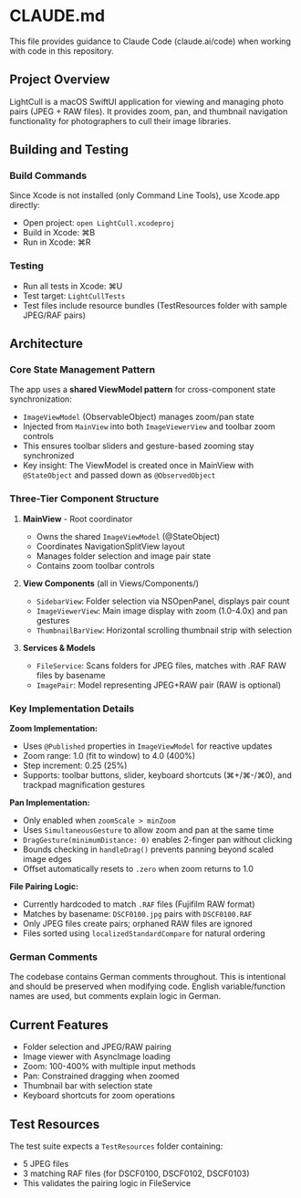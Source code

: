 # CLAUDE.md

This file provides guidance to Claude Code (claude.ai/code) when working with code in this repository.

## Project Overview

LightCull is a macOS SwiftUI application for viewing and managing photo pairs (JPEG + RAW files). It provides zoom, pan, and thumbnail navigation functionality for photographers to cull their image libraries.

## Building and Testing

### Build Commands
Since Xcode is not installed (only Command Line Tools), use Xcode.app directly:
- Open project: `open LightCull.xcodeproj`
- Build in Xcode: ⌘B
- Run in Xcode: ⌘R

### Testing
- Run all tests in Xcode: ⌘U
- Test target: `LightCullTests`
- Test files include resource bundles (TestResources folder with sample JPEG/RAF pairs)

## Architecture

### Core State Management Pattern

The app uses a **shared ViewModel pattern** for cross-component state synchronization:

- `ImageViewModel` (ObservableObject) manages zoom/pan state
- Injected from `MainView` into both `ImageViewerView` and toolbar zoom controls
- This ensures toolbar sliders and gesture-based zooming stay synchronized
- Key insight: The ViewModel is created once in MainView with `@StateObject` and passed down as `@ObservedObject`

### Three-Tier Component Structure

1. **MainView** - Root coordinator
   - Owns the shared `ImageViewModel` (@StateObject)
   - Coordinates NavigationSplitView layout
   - Manages folder selection and image pair state
   - Contains zoom toolbar controls

2. **View Components** (all in Views/Components/)
   - `SidebarView`: Folder selection via NSOpenPanel, displays pair count
   - `ImageViewerView`: Main image display with zoom (1.0-4.0x) and pan gestures
   - `ThumbnailBarView`: Horizontal scrolling thumbnail strip with selection

3. **Services & Models**
   - `FileService`: Scans folders for JPEG files, matches with .RAF RAW files by basename
   - `ImagePair`: Model representing JPEG+RAW pair (RAW is optional)

### Key Implementation Details

**Zoom Implementation:**
- Uses `@Published` properties in `ImageViewModel` for reactive updates
- Zoom range: 1.0 (fit to window) to 4.0 (400%)
- Step increment: 0.25 (25%)
- Supports: toolbar buttons, slider, keyboard shortcuts (⌘+/⌘-/⌘0), and trackpad magnification gestures

**Pan Implementation:**
- Only enabled when `zoomScale > minZoom`
- Uses `SimultaneousGesture` to allow zoom and pan at the same time
- `DragGesture(minimumDistance: 0)` enables 2-finger pan without clicking
- Bounds checking in `handleDrag()` prevents panning beyond scaled image edges
- Offset automatically resets to `.zero` when zoom returns to 1.0

**File Pairing Logic:**
- Currently hardcoded to match `.RAF` files (Fujifilm RAW format)
- Matches by basename: `DSCF0100.jpg` pairs with `DSCF0100.RAF`
- Only JPEG files create pairs; orphaned RAW files are ignored
- Files sorted using `localizedStandardCompare` for natural ordering

### German Comments

The codebase contains German comments throughout. This is intentional and should be preserved when modifying code. English variable/function names are used, but comments explain logic in German.

## Current Features

- Folder selection and JPEG/RAW pairing
- Image viewer with AsyncImage loading
- Zoom: 100-400% with multiple input methods
- Pan: Constrained dragging when zoomed
- Thumbnail bar with selection state
- Keyboard shortcuts for zoom operations

## Test Resources

The test suite expects a `TestResources` folder containing:
- 5 JPEG files
- 3 matching RAF files (for DSCF0100, DSCF0102, DSCF0103)
- This validates the pairing logic in FileService
